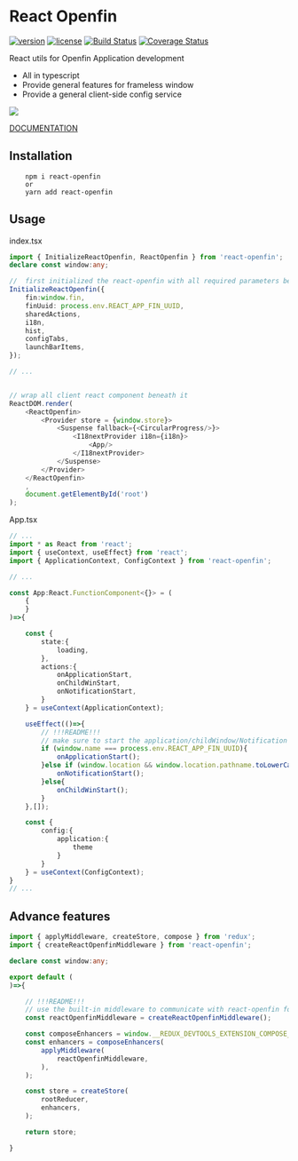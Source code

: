 # React Openfin
[![version][version-badge]][CHANGELOG] [![license][license-badge]][LICENSE]
[![Build Status](https://travis-ci.com/openfin-js-app/react-openfin.svg?branch=master)](https://travis-ci.com/openfin-js-app/react-openfin)
[![Coverage Status](https://coveralls.io/repos/github/openfin-js-app/react-openfin/badge.svg?branch=master)](https://coveralls.io/github/openfin-js-app/react-openfin?branch=master)

React utils for Openfin Application development

* All in typescript
* Provide general features for frameless window
* Provide a general client-side config service

![](https://albertleigh.github.io/openfin-react-latest/img/screenshoot.gif)

[DOCUMENTATION](./DOCUMENTATION.md)

## Installation

```text
    npm i react-openfin 
    or 
    yarn add react-openfin
```

## Usage

index.tsx
```typescript jsx
import { InitializeReactOpenfin, ReactOpenfin } from 'react-openfin';
declare const window:any;

//  first initialized the react-openfin with all required parameters before rendering anthing
InitializeReactOpenfin({
    fin:window.fin,
    finUuid: process.env.REACT_APP_FIN_UUID,
    sharedActions,
    i18n,
    hist,
    configTabs,
    launchBarItems,
});

// ...


// wrap all client react component beneath it
ReactDOM.render(
    <ReactOpenfin>
        <Provider store = {window.store}>
            <Suspense fallback={<CircularProgress/>}>
                <I18nextProvider i18n={i18n}>
                    <App/>
                </I18nextProvider>
            </Suspense>
        </Provider>
    </ReactOpenfin>
    ,
    document.getElementById('root')
);
```

App.tsx
```typescript jsx
// ...
import * as React from 'react';
import { useContext, useEffect} from 'react';
import { ApplicationContext, ConfigContext } from 'react-openfin';

// ...

const App:React.FunctionComponent<{}> = (
    {
    }
)=>{

    const {
        state:{
            loading,
        },
        actions:{
            onApplicationStart,
            onChildWinStart,
            onNotificationStart,
        }
    } = useContext(ApplicationContext);

    useEffect(()=>{
        // !!!README!!!
        // make sure to start the application/childWindow/Notification at the Entry component to boot react-openfin 
        if (window.name === process.env.REACT_APP_FIN_UUID){
            onApplicationStart();
        }else if (window.location && window.location.pathname.toLowerCase().indexOf('notification')>-1){
            onNotificationStart();
        }else{
            onChildWinStart();
        }
    },[]);

    const {
        config:{
            application:{
                theme
            }
        }
    } = useContext(ConfigContext);
}
// ...
```

## Advance features

```typescript
import { applyMiddleware, createStore, compose } from 'redux';
import { createReactOpenfinMiddleware } from 'react-openfin';

declare const window:any;

export default (
)=>{

    // !!!README!!!
    // use the built-in middleware to communicate with react-openfin for advanced features
    const reactOpenfinMiddleware = createReactOpenfinMiddleware();

    const composeEnhancers = window.__REDUX_DEVTOOLS_EXTENSION_COMPOSE__ || compose;
    const enhancers = composeEnhancers(
        applyMiddleware(
            reactOpenfinMiddleware,
        ),
    );

    const store = createStore(
        rootReducer,
        enhancers,
    );

    return store;

}
```



[LICENSE]: ./LICENSE.md
[CHANGELOG]: ./CHANGELOG.md


[version-badge]: https://img.shields.io/badge/version-0.70.40-green.svg
[license-badge]: https://img.shields.io/badge/license-MIT-green.svg
